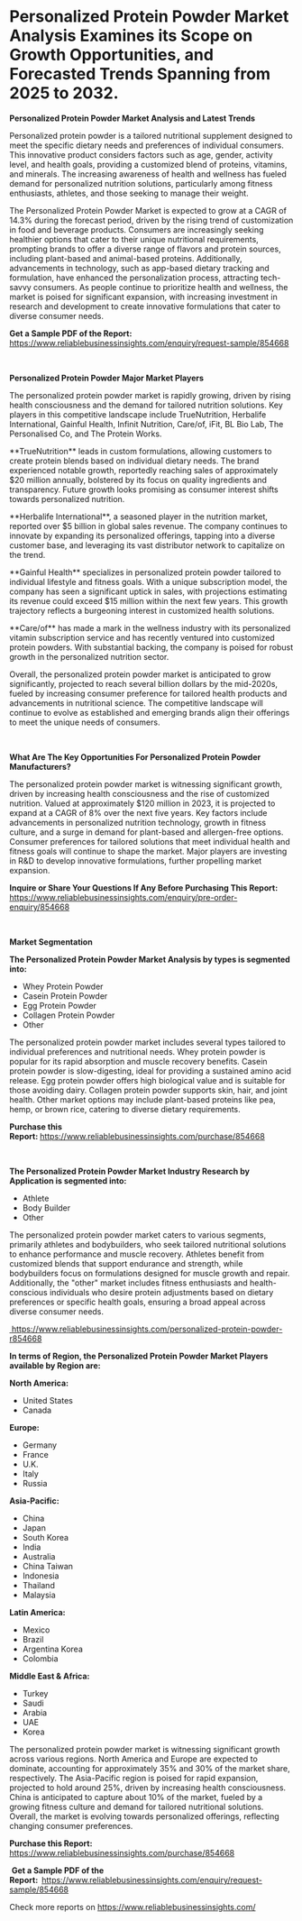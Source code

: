 <p><h1>Personalized Protein Powder Market Analysis Examines its Scope on Growth Opportunities, and Forecasted Trends Spanning from 2025 to 2032.</h1></p><p><strong>Personalized Protein Powder Market Analysis and Latest Trends</strong></p>
<p><p>Personalized protein powder is a tailored nutritional supplement designed to meet the specific dietary needs and preferences of individual consumers. This innovative product considers factors such as age, gender, activity level, and health goals, providing a customized blend of proteins, vitamins, and minerals. The increasing awareness of health and wellness has fueled demand for personalized nutrition solutions, particularly among fitness enthusiasts, athletes, and those seeking to manage their weight.</p><p>The Personalized Protein Powder Market is expected to grow at a CAGR of 14.3% during the forecast period, driven by the rising trend of customization in food and beverage products. Consumers are increasingly seeking healthier options that cater to their unique nutritional requirements, prompting brands to offer a diverse range of flavors and protein sources, including plant-based and animal-based proteins. Additionally, advancements in technology, such as app-based dietary tracking and formulation, have enhanced the personalization process, attracting tech-savvy consumers. As people continue to prioritize health and wellness, the market is poised for significant expansion, with increasing investment in research and development to create innovative formulations that cater to diverse consumer needs.</p></p>
<p><strong>Get a Sample PDF of the Report:&nbsp;</strong> <a href="https://www.reliablebusinessinsights.com/enquiry/request-sample/854668?utm_campaign=1581&utm_medium=2&utm_source=Github&utm_content=ia&utm_term=04042025&utm_id=personalized-protein-powder">https://www.reliablebusinessinsights.com/enquiry/request-sample/854668</a></p>
<p>&nbsp;</p>
<p><strong>Personalized Protein Powder Major Market Players</strong></p>
<p><p>The personalized protein powder market is rapidly growing, driven by rising health consciousness and the demand for tailored nutrition solutions. Key players in this competitive landscape include TrueNutrition, Herbalife International, Gainful Health, Infinit Nutrition, Care/of, iFit, BL Bio Lab, The Personalised Co, and The Protein Works.</p><p>**TrueNutrition** leads in custom formulations, allowing customers to create protein blends based on individual dietary needs. The brand experienced notable growth, reportedly reaching sales of approximately $20 million annually, bolstered by its focus on quality ingredients and transparency. Future growth looks promising as consumer interest shifts towards personalized nutrition.</p><p>**Herbalife International**, a seasoned player in the nutrition market, reported over $5 billion in global sales revenue. The company continues to innovate by expanding its personalized offerings, tapping into a diverse customer base, and leveraging its vast distributor network to capitalize on the trend.</p><p>**Gainful Health** specializes in personalized protein powder tailored to individual lifestyle and fitness goals. With a unique subscription model, the company has seen a significant uptick in sales, with projections estimating its revenue could exceed $15 million within the next few years. This growth trajectory reflects a burgeoning interest in customized health solutions.</p><p>**Care/of** has made a mark in the wellness industry with its personalized vitamin subscription service and has recently ventured into customized protein powders. With substantial backing, the company is poised for robust growth in the personalized nutrition sector.</p><p>Overall, the personalized protein powder market is anticipated to grow significantly, projected to reach several billion dollars by the mid-2020s, fueled by increasing consumer preference for tailored health products and advancements in nutritional science. The competitive landscape will continue to evolve as established and emerging brands align their offerings to meet the unique needs of consumers.</p></p>
<p>&nbsp;</p>
<p><strong>What Are The Key Opportunities For Personalized Protein Powder Manufacturers?</strong></p>
<p><p>The personalized protein powder market is witnessing significant growth, driven by increasing health consciousness and the rise of customized nutrition. Valued at approximately $120 million in 2023, it is projected to expand at a CAGR of 8% over the next five years. Key factors include advancements in personalized nutrition technology, growth in fitness culture, and a surge in demand for plant-based and allergen-free options. Consumer preferences for tailored solutions that meet individual health and fitness goals will continue to shape the market. Major players are investing in R&D to develop innovative formulations, further propelling market expansion.</p></p>
<p><strong>Inquire or Share Your Questions If Any Before Purchasing This Report:</strong> <a href="https://www.reliablebusinessinsights.com/enquiry/pre-order-enquiry/854668?utm_campaign=1581&utm_medium=2&utm_source=Github&utm_content=ia&utm_term=04042025&utm_id=personalized-protein-powder">https://www.reliablebusinessinsights.com/enquiry/pre-order-enquiry/854668</a></p>
<p>&nbsp;</p>
<p><strong>Market Segmentation</strong></p>
<p><strong>The Personalized Protein Powder Market Analysis by types is segmented into:</strong></p>
<p><ul><li>Whey Protein Powder</li><li>Casein Protein Powder</li><li>Egg Protein Powder</li><li>Collagen Protein Powder</li><li>Other</li></ul></p>
<p><p>The personalized protein powder market includes several types tailored to individual preferences and nutritional needs. Whey protein powder is popular for its rapid absorption and muscle recovery benefits. Casein protein powder is slow-digesting, ideal for providing a sustained amino acid release. Egg protein powder offers high biological value and is suitable for those avoiding dairy. Collagen protein powder supports skin, hair, and joint health. Other market options may include plant-based proteins like pea, hemp, or brown rice, catering to diverse dietary requirements.</p></p>
<p><strong>Purchase this Report:&nbsp;</strong><a href="https://www.reliablebusinessinsights.com/purchase/854668?utm_campaign=1581&utm_medium=2&utm_source=Github&utm_content=ia&utm_term=04042025&utm_id=personalized-protein-powder">https://www.reliablebusinessinsights.com/purchase/854668</a></p>
<p>&nbsp;</p>
<p><strong>The Personalized Protein Powder Market Industry Research by Application is segmented into:</strong></p>
<p><ul><li>Athlete</li><li>Body Builder</li><li>Other</li></ul></p>
<p><p>The personalized protein powder market caters to various segments, primarily athletes and bodybuilders, who seek tailored nutritional solutions to enhance performance and muscle recovery. Athletes benefit from customized blends that support endurance and strength, while bodybuilders focus on formulations designed for muscle growth and repair. Additionally, the "other" market includes fitness enthusiasts and health-conscious individuals who desire protein adjustments based on dietary preferences or specific health goals, ensuring a broad appeal across diverse consumer needs.</p></p>
<p><a href="https://www.reliablebusinessinsights.com/personalized-protein-powder-r854668?utm_campaign=1581&utm_medium=2&utm_source=Github&utm_content=ia&utm_term=04042025&utm_id=personalized-protein-powder">&nbsp;https://www.reliablebusinessinsights.com/personalized-protein-powder-r854668</a></p>
<p><strong>In terms of Region, the Personalized Protein Powder Market Players available by Region are:</strong></p>
<p>
    <p> <strong> North America: </strong>
        <ul>
            <li>United States</li>
            <li>Canada</li>
        </ul>
        </p> 
    <p> <strong> Europe: </strong>
        <ul>
            <li>Germany</li>
            <li>France</li>
            <li>U.K.</li>
            <li>Italy</li>
            <li>Russia</li>
        </ul>
        </p> 
    <p> <strong> Asia-Pacific: </strong>
        <ul>
            <li>China</li>
            <li>Japan</li>
            <li>South Korea</li>
            <li>India</li>
            <li>Australia</li>
            <li>China Taiwan</li>
            <li>Indonesia</li>
            <li>Thailand</li>
            <li>Malaysia</li>
        </ul>
        </p> 
    <p> <strong> Latin America: </strong>
        <ul>
            <li>Mexico</li>
            <li>Brazil</li>
            <li>Argentina Korea</li>
            <li>Colombia</li>
        </ul>
        </p> 
    <p> <strong> Middle East & Africa: </strong>
        <ul>
            <li>Turkey</li>
            <li>Saudi</li>
            <li>Arabia</li>
            <li>UAE</li>
            <li>Korea</li>
        </ul>
    </p>
    </p>
<p><p>The personalized protein powder market is witnessing significant growth across various regions. North America and Europe are expected to dominate, accounting for approximately 35% and 30% of the market share, respectively. The Asia-Pacific region is poised for rapid expansion, projected to hold around 25%, driven by increasing health consciousness. China is anticipated to capture about 10% of the market, fueled by a growing fitness culture and demand for tailored nutritional solutions. Overall, the market is evolving towards personalized offerings, reflecting changing consumer preferences.</p></p>
<p><strong>Purchase this Report: </strong><a href="https://www.reliablebusinessinsights.com/purchase/854668?utm_campaign=1581&utm_medium=2&utm_source=Github&utm_content=ia&utm_term=04042025&utm_id=personalized-protein-powder">https://www.reliablebusinessinsights.com/purchase/854668</a></p>
<p>&nbsp;<strong>Get a Sample PDF of the Report:&nbsp;&nbsp;</strong><a href="https://www.reliablebusinessinsights.com/enquiry/request-sample/854668?utm_campaign=1581&utm_medium=2&utm_source=Github&utm_content=ia&utm_term=04042025&utm_id=personalized-protein-powder">https://www.reliablebusinessinsights.com/enquiry/request-sample/854668</a></p>
<p><strong></strong></p>
<p>Check more reports on <a href="https://www.reliablebusinessinsights.com/?utm_campaign=1581&utm_medium=2&utm_source=Github&utm_content=ia&utm_term=04042025&utm_id=personalized-protein-powder">https://www.reliablebusinessinsights.com/</a></p>